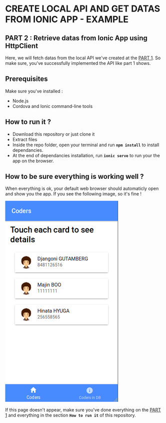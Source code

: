 # CREATE LOCAL API AND GET DATAS FROM IONIC APP - EXAMPLE

## PART 2 : Retrieve datas from Ionic App using HttpClient
Here, we will fetch datas from the local API we've created at the [PART 1](https://github.com/david95thinkcode/Simple-LocalApi). So make sure, you've successfully implemented the API like part 1 shows.

## Prerequisites
Make sure you've installed :
- Node.js
- Cordova and Ionic command-line tools

## How to run it ?
- Download this repository or just clone it
- Extract files
- Inside the repo folder, open your terminal and run **`npm install`** to install dependancies.
- At the end of dependancies installation, run **`ionic serve`** to run your the app on the browser.

## How to be sure everything is working well ?
When everything is ok, your default web browser should automaticly open and show you the app.
If you see the following image, so it's fine !

![Coders !](screenshots/coders.png "Coders")

If this page doesn't appear, make sure you've done everything on the [PART 1](https://github.com/david95thinkcode/Simple-LocalApi) and everything in the section **`How to run it`** of this repository.


